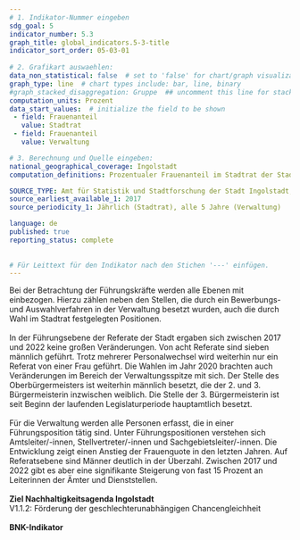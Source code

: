 ```yaml
---
# 1. Indikator-Nummer eingeben 
sdg_goal: 5 
indicator_number: 5.3
graph_title: global_indicators.5-3-title
indicator_sort_order: 05-03-01
 
# 2. Grafikart auswaehlen: 
data_non_statistical: false  # set to 'false' for chart/graph visualization 
graph_type: line  # chart types include: bar, line, binary 
#graph_stacked_disaggregation: Gruppe  ## uncomment this line for stacked bars. eplace 'Geschlecht' with the field of aggregation. 
computation_units: Prozent 
data_start_values:  # initialize the field to be shown  
 - field: Frauenanteil 
   value: Stadtrat
 - field: Frauenanteil 
   value: Verwaltung

# 3. Berechnung und Quelle eingeben: 
national_geographical_coverage: Ingolstadt 
computation_definitions: Prozentualer Frauenanteil im Stadtrat der Stadt Ingolstadt

SOURCE_TYPE: Amt für Statistik und Stadtforschung der Stadt Ingolstadt, <a href="https://www.ingolstadt.de/output/download.php?fid=3052.1401.1.PDF">Tätigkeitsbericht und Gleichstellungskonzept 2023</a> der Gleichstellungsstelle der Stadt Ingolstadt # data source  
source_earliest_available_1: 2017
source_periodicity_1: Jährlich (Stadtrat), alle 5 Jahre (Verwaltung)

language: de   
published: true 
reporting_status: complete
 
 
# Für Leittext für den Indikator nach den Stichen '---' einfügen. 
---
```

Bei der Betrachtung der Führungskräfte werden alle Ebenen mit einbezogen. Hierzu zählen neben den Stellen, die durch ein Bewerbungs- und Auswahlverfahren in der Verwaltung besetzt wurden, auch die durch Wahl im Stadtrat festgelegten Positionen.<br>
<br>
In der Führungsebene der Referate der Stadt ergaben sich zwischen 2017 und 2022 keine großen Veränderungen. Von acht Referate sind sieben männlich geführt. Trotz mehrerer
Personalwechsel wird weiterhin nur ein Referat von einer Frau geführt. Die Wahlen im Jahr 2020 brachten auch Veränderungen im Bereich der Verwaltungsspitze mit sich. Der Stelle des Oberbürgermeisters ist weiterhin männlich besetzt, die der 2. und 3. Bürgermeisterin inzwischen weiblich. Die Stelle der 3. Bürgermeisterin ist seit Beginn der laufenden Legislaturperiode hauptamtlich besetzt.<br>
<br>
Für die Verwaltung werden alle Personen erfasst, die in einer Führungsposition tätig sind. Unter Führungspositionen verstehen sich Amtsleiter/-innen, Stellvertreter/-innen 
und Sachgebietsleiter/-innen. Die Entwicklung zeigt einen Anstieg der Frauenquote in den letzten Jahren. Auf Referatsebene sind Männer deutlich in der Überzahl. Zwischen 2017 und 
2022 gibt es aber eine signifikante Steigerung von fast 15 Prozent an Leiterinnen der Ämter und Dienststellen.<br>
<br>
<b>Ziel Nachhaltigkeitsagenda Ingolstadt</b><br>
V1.1.2: Förderung der geschlechterunabhängigen Chancengleichheit<br>
<br>
<b>BNK-Indikator</b>
